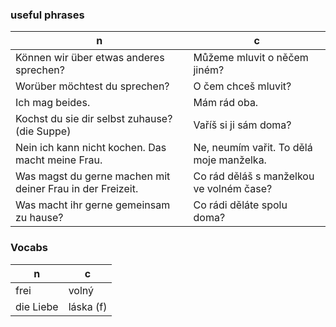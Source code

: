 
### useful phrases

| n                                                          | c                                        |
| ---------------------------------------------------------- | ---------------------------------------- |
| Können wir über etwas anderes sprechen?                    | Můžeme mluvit o něčem jiném?             |
| Worüber möchtest du sprechen?                              | O čem chceš mluvit?                      |
| Ich mag beides.                                            | Mám rád oba.                             |
| Kochst du sie dir selbst zuhause? (die Suppe)              | Vaříš si ji sám doma?                    |
| Nein ich kann nicht kochen. Das macht meine Frau.          | Ne, neumím vařit. To dělá moje manželka. |
| Was magst du gerne machen mit deiner Frau in der Freizeit. | Co rád děláš s manželkou ve volném čase? |
| Was macht ihr gerne gemeinsam zu hause?                    | Co rádi děláte spolu doma?               |


### Vocabs
| n         | c         |
| --------- | --------- |
| frei      | volný     |
| die Liebe | láska (f) |